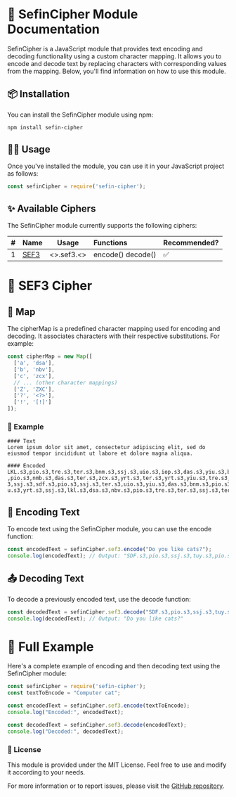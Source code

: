 # 📜 SefinCipher Module Documentation
SefinCipher is a JavaScript module that provides text encoding and decoding functionality using a custom character mapping.
It allows you to encode and decode text by replacing characters with corresponding values from the mapping.
Below, you'll find information on how to use this module.

## 📦 Installation
You can install the SefinCipher module using npm:
```bash
npm install sefin-cipher
```


## 🧑‍💻 Usage
Once you've installed the module, you can use it in your JavaScript project as follows:
```js
const sefinCipher = require('sefin-cipher');
```

## ✨ Available Ciphers
The SefinCipher module currently supports the following ciphers:

| # | Name                     | Usage      | Functions         | Recommended? |
|---|--------------------------|------------|:------------------|:-------------|
| 1 | [SEF3](#sef3-cipher-map) | <>.sef3.<> | encode() decode() | ✅            |



# 📑 SEF3 Cipher <div id="sef3-cipher-map"></div>

## 🔑 Map
The cipherMap is a predefined character mapping used for encoding and decoding.
It associates characters with their respective substitutions. For example:
```js
const cipherMap = new Map([
  ['a', 'dsa'],
  ['b', 'nbv'],
  ['c', 'zcx'],
  // ... (other character mappings)
  ['Z', 'ZXC'],
  ['?', '<?>'],
  ['!', '[!]']
]);
```

### 🔡 Example
```
#### Text
Lorem ipsum dolor sit amet, consectetur adipiscing elit, sed do eiusmod tempor incididunt ut labore et dolore magna aliqua.

#### Encoded
LKL.s3,pio.s3,tre.s3,ter.s3,bnm.s3,ssj.s3,uio.s3,iop.s3,das.s3,yiu.s3,bnm.s3,ssj.s3,sdf.s3,pio.s3,lkl.s3,pio.s3,tre.s3,ssj.s3,das.s3,uio.s3,yrt.s3,ssj.s3,dsa.s3,bnm.s3,ter.s3,yrt.s3,,.s3,ssj.s3,zcx.s3
,pio.s3,nmb.s3,das.s3,ter.s3,zcx.s3,yrt.s3,ter.s3,yrt.s3,yiu.s3,tre.s3,ssj.s3,dsa.s3,sdf.s3,uio.s3,iop.s3,uio.s3,das.s3,zcx.s3,uio.s3,nmb.s3,fgh.s3,ssj.s3,ter.s3,lkl.s3,uio.s3,yrt.s3,,.s3,ssj.s3,das.s3,ter.s3,sdf.s
3,ssj.s3,sdf.s3,pio.s3,ssj.s3,ter.s3,uio.s3,yiu.s3,das.s3,bnm.s3,pio.s3,sdf.s3,ssj.s3,yrt.s3,ter.s3,bnm.s3,iop.s3,pio.s3,tre.s3,ssj.s3,uio.s3,nmb.s3,zcx.s3,uio.s3,sdf.s3,uio.s3,sdf.s3,yiu.s3,nmb.s3,yrt.s3,ssj.s3,yi
u.s3,yrt.s3,ssj.s3,lkl.s3,dsa.s3,nbv.s3,pio.s3,tre.s3,ter.s3,ssj.s3,ter.s3,yrt.s3,ssj.s3,sdf.s3,pio.s3,lkl.s3,pio.s3,tre.s3,ter.s3,ssj.s3,bnm.s3,dsa.s3,fgh.s3,nmb.s3,dsa.s3,ssj.s3,dsa.s3,lkl.s3,uio.s3,qew.s3,yiu.s3,dsa.s3,.
```


## 📝 Encoding Text
To encode text using the SefinCipher module, you can use the encode function:
```javascript
const encodedText = sefinCipher.sef3.encode("Do you like cats?");
console.log(encodedText); // Output: "SDF.s3,pio.s3,ssj.s3,tuy.s3,pio.s3,yiu.s3,ssj.s3,lkl.s3,uio.s3,lkj.s3,ter.s3,ssj.s3,zcx.s3,dsa.s3,yrt.s3,das.s3,<?>"
```


## 📤 Decoding Text
To decode a previously encoded text, use the decode function:
```javascript
const decodedText = sefinCipher.sef3.decode("SDF.s3,pio.s3,ssj.s3,tuy.s3,pio.s3,yiu.s3,ssj.s3,lkl.s3,uio.s3,lkj.s3,ter.s3,ssj.s3,bnm.s3,dsa.s3,tuy.s3,nbv.s3,ter.s3,ssj.s3,zcx.s3,dsa.s3,yrt.s3,das.s3,<?>");
console.log(decodedText); // Output: "Do you like cats?"
```

# 🌟 Full Example
Here's a complete example of encoding and then decoding text using the SefinCipher module:
```javascript
const sefinCipher = require('sefin-cipher');
const textToEncode = "Computer cat";

const encodedText = sefinCipher.sef3.encode(textToEncode);
console.log("Encoded:", encodedText);

const decodedText = sefinCipher.sef3.decode(encodedText);
console.log("Decoded:", decodedText);
```



### 📜 License
This module is provided under the MIT License. Feel free to use and modify it according to your needs.

For more information or to report issues, please visit the [GitHub repository](https://github.com/sefinek24/sefin-cipher).